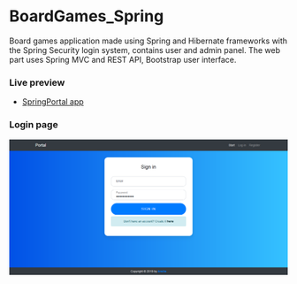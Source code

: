 # BoardGames_Spring
Board games application made using Spring and Hibernate frameworks with the Spring Security login system, contains user and admin panel. The web part uses Spring MVC and REST API, Bootstrap user interface.

### Live preview
* [SpringPortal app](https://springportal.herokuapp.com/)

### Login page
![loginpage](images/loginpage.png)